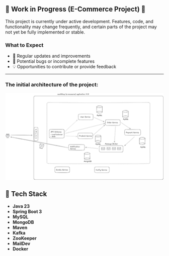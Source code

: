 ## 🚧 Work in Progress (E-Commerce Project) 🚧

This project is currently under active development. Features, code, and functionality may change frequently, and certain parts of the project may not yet be fully implemented or stable.

### What to Expect
- 🔧 Regular updates and improvements
- 🐛 Potential bugs or incomplete features
- 💡 Opportunities to contribute or provide feedback

---

### The initial architecture of the project:

![Architecture Diagram](nextShop_architecture_v1.0.jpg)

## 🚀 Tech Stack
- **Java 23**
- **Spring Boot 3**
- **MySQL**
- **MongoDB**
- **Maven**
- **Kafka**
- **ZooKeeper**
- **MailDev**
- **Docker**
